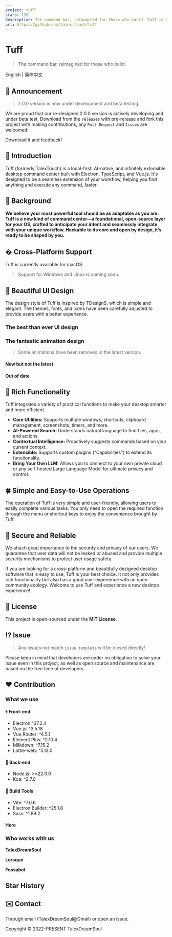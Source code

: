 ```yaml
---
project: tuff
stars: 135
description: The command bar, reimagined for those who build. Tuff is an open-source core for your OS, built on a sandboxed architecture with a local-first AI and a powerful TypeScript SDK.
url: https://github.com/talex-touch/tuff
---
```


Tuff
====

> The command bar, reimagined for those who build.

  
English | 简体中文

📌 Announcement
---------------

> 2.0.0 version is now under development and beta testing.

We are proud that our re-designed 2.0.0 version is actively developing and under beta test. Download from the `releases` with pre-release and fork this project with making contributions, any `Pull Request` and `Issues` are welcomed!

Download it and feedback!

🔷 Introduction
---------------

Tuff (formerly TalexTouch) is a local-first, AI-native, and infinitely extensible desktop command center built with Electron, TypeScript, and Vue.js. It's designed to be a seamless extension of your workflow, helping you find anything and execute any command, faster.

🚀 Background
-------------

**We believe your most powerful tool should be as adaptable as you are. Tuff is a new kind of command center—a foundational, open-source layer for your OS, crafted to anticipate your intent and seamlessly integrate with your unique workflow. Hackable to its core and open by design, it’s ready to be shaped by you.**

�️ Cross-Platform Support
-------------------------

Tuff is currently available for macOS.

> Support for Windows and Linux is coming soon.

🦋 Beautiful UI Design
----------------------

The design style of Tuff is inspired by TDesignS, which is simple and elegant. The themes, fonts, and icons have been carefully adjusted to provide users with a better experience.

### The best than ever UI design

### The fantastic animation design

> Some animations have been removed in the latest version.

#### New but not the latest

#### Out of date

🗻 Rich Functionality
---------------------

Tuff integrates a variety of practical functions to make your desktop smarter and more efficient.

-   **Core Utilities:** Supports multiple windows, shortcuts, clipboard management, screenshots, timers, and more.
-   **AI-Powered Search:** Understands natural language to find files, apps, and actions.
-   **Contextual Intelligence:** Proactively suggests commands based on your current context.
-   **Extensible:** Supports custom plugins ("Capabilities") to extend its functionality.
-   **Bring Your Own LLM:** Allows you to connect to your own private cloud or any self-hosted Large Language Model for ultimate privacy and control.

🍀 Simple and Easy-to-Use Operations
------------------------------------

The operation of Tuff is very simple and user-friendly, allowing users to easily complete various tasks. You only need to open the required function through the menu or shortcut keys to enjoy the convenience brought by Tuff.

🔐 Secure and Reliable
----------------------

We attach great importance to the security and privacy of our users. We guarantee that user data will not be leaked or abused and provide multiple security mechanisms to protect user usage safety.

If you are looking for a cross-platform and beautifully designed desktop software that is easy to use, Tuff is your best choice. It not only provides rich functionality but also has a good user experience with an open community ecology. Welcome to use Tuff and experience a new desktop experience!

🤝 License
----------

This project is open-sourced under the **MIT License**.

⁉️ Issue
--------

> Any issues not match `issue template` will be closed directly!

Please keep in mind that developers are under no obligation to solve your Issue even in this project, as well as open source and maintenance are based on the free time of developers.

❤️ Contribution
---------------

### What we use

#### 🌀 Front-end

-   Electron ^37.2.4
-   Vue.js: ^3.5.18
-   Vue Router: ^4.5.1
-   Element Plus: ^2.10.4
-   Milkdown: ^7.15.2
-   Lottie-web: ^5.13.0

#### 💠 Back-end

-   Node.js: >=22.0.0
-   Koa: ^2.7.0

#### 🔧 Build Tools

-   Vite: ^7.0.6
-   Electron Builder: ^25.1.8
-   Sass: ^1.89.2

#### Here

### Who works with us

  
**TalexDreamSoul**

  
**Lorsque**

  
**Fossabot**

Star History
------------

✉️ Contact
----------

Through email (TalexDreamSoul@Gmail) or open an issue.

Copyright © 2022-PRESENT TalexDreamSoul

